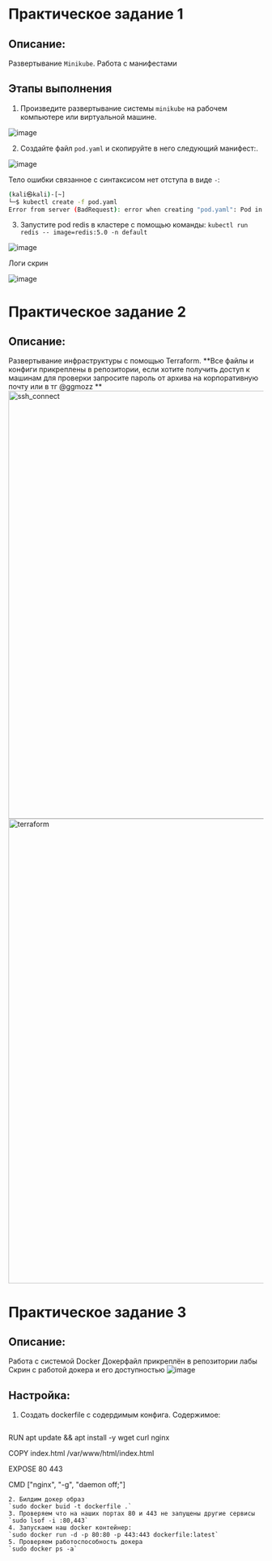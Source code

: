 # Практическое задание 1
## Описание: 
Развертывание `Minikube`. Работа с манифестами

## Этапы выполнения 

1. Произведите развертывание системы `minikube` на рабочем компьютере или виртуальной машине.

![image](https://github.com/user-attachments/assets/37c9cb1d-b167-4c2d-98e8-c0b9d6af50b7)



2. Cоздайте файл `pod.yaml` и скопируйте в него следующий манифест:.

![image](https://github.com/user-attachments/assets/2a93900c-1237-44c7-a893-ff1bcb1537a1)


Тело ошибки связанное с синтаксисом нет отступа в виде `-`:

```bash
(kali㉿kali)-[~]
└─$ kubectl create -f pod.yaml              
Error from server (BadRequest): error when creating "pod.yaml": Pod in version "v1" cannot be handled as a Pod: json: cannot unmarshal object into Go struct field PodSpec.spec.containers of type []v1.Container
```

3.  Запустите pod redis в кластере с помощью команды: `kubectl run redis -- image=redis:5.0 -n default`
   
![image](https://github.com/user-attachments/assets/efb106fb-326a-4c00-8a6f-5eb4ccb9704e)


Логи скрин

![image](https://github.com/user-attachments/assets/bce7b56d-e083-482e-9317-44d4c66f2853)


# Практическое задание 2
## Описание: 
Развертывание инфраструктуры c помощью Terraform.
**Все файлы и конфиги прикреплены в репозитории, если хотите получить доступ к машинам для проверки запросите пароль от архива на корпоративную почту или в тг @ggmozz **
<img width="846" alt="ssh_connect" src="https://github.com/user-attachments/assets/e42f10cc-4eff-4752-bd1c-8c78fd3e33cb" />
<img width="919" alt="terraform" src="https://github.com/user-attachments/assets/5cb10750-8f7b-467d-8907-76529c383633" />

# Практическое задание 3 
## Описание:
Работа с системой Docker
Докерфайл прикреплён в репозитории лабы
Скрин с работой докера и его доступностью
![image](https://github.com/user-attachments/assets/db4130f7-eb1c-442e-aac6-bcadde8bb056)

## Настройка:
1. Создать dockerfile с содердимым конфига.
   Содержимое:
   ```FROM ubuntu:latest

RUN apt update && apt install -y wget curl nginx

COPY index.html /var/www/html/index.html

EXPOSE 80 443

CMD ["nginx", "-g", "daemon off;"]
```
2. Билдим докер образ
`sudo docker buid -t dockerfile .`
3. Проверяем что на наших портах 80 и 443 не запущены другие сервисы
`sudo lsof -i :80,443`
4. Запускаем наш docker контейнер:
`sudo docker run -d -p 80:80 -p 443:443 dockerfile:latest`
5. Проверяем работоспособность докера
`sudo docker ps -a`






